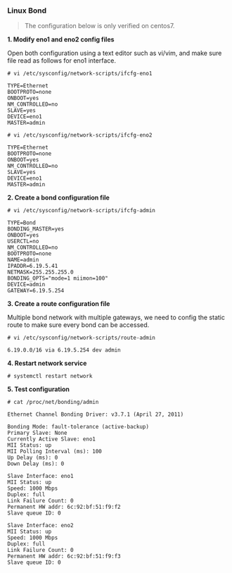 ### Linux Bond

>The configuration below is only verified on centos7.

**1. Modify eno1 and eno2 config files**

Open both configuration using a text editor such as vi/vim, and make sure file read as follows for eno1 interface.

`# vi /etc/sysconfig/network-scripts/ifcfg-eno1`

```
TYPE=Ethernet
BOOTPROTO=none
ONBOOT=yes
NM_CONTROLLED=no
SLAVE=yes
DEVICE=eno1
MASTER=admin
```

`# vi /etc/sysconfig/network-scripts/ifcfg-eno2`

```
TYPE=Ethernet
BOOTPROTO=none
ONBOOT=yes
NM_CONTROLLED=no
SLAVE=yes
DEVICE=eno1
MASTER=admin
```

**2. Create a bond configuration file**

`# vi /etc/sysconfig/network-scripts/ifcfg-admin`

```
TYPE=Bond
BONDING_MASTER=yes
ONBOOT=yes
USERCTL=no
NM_CONTROLLED=no
BOOTPROTO=none
NAME=admin
IPADDR=6.19.5.41
NETMASK=255.255.255.0
BONDING_OPTS="mode=1 miimon=100"
DEVICE=admin
GATEWAY=6.19.5.254
```

**3. Create a route configuration file**

Multiple bond network with multiple gateways, we need to config the static route to make sure every bond can be accessed.

`# vi /etc/sysconfig/network-scripts/route-admin`

```
6.19.0.0/16 via 6.19.5.254 dev admin
```


**4. Restart network service**

`# systemctl restart network`

**5. Test configuration**

`# cat /proc/net/bonding/admin`
```
Ethernet Channel Bonding Driver: v3.7.1 (April 27, 2011)

Bonding Mode: fault-tolerance (active-backup)
Primary Slave: None
Currently Active Slave: eno1
MII Status: up
MII Polling Interval (ms): 100
Up Delay (ms): 0
Down Delay (ms): 0

Slave Interface: eno1
MII Status: up
Speed: 1000 Mbps
Duplex: full
Link Failure Count: 0
Permanent HW addr: 6c:92:bf:51:f9:f2
Slave queue ID: 0

Slave Interface: eno2
MII Status: up
Speed: 1000 Mbps
Duplex: full
Link Failure Count: 0
Permanent HW addr: 6c:92:bf:51:f9:f3
Slave queue ID: 0
```
